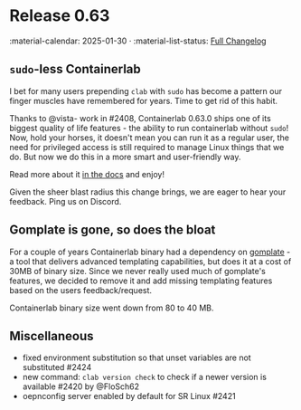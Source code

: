 # Release 0.63

:material-calendar: 2025-01-30 · :material-list-status: [Full Changelog](https://github.com/srl-labs/containerlab/releases)

## `sudo`-less Containerlab

I bet for many users prepending `clab` with `sudo` has become a pattern our finger muscles have remembered for years. Time to get rid of this habit.

Thanks to @vista- work in #2408, Containerlab 0.63.0 ships one of its biggest quality of life features - the ability to run containerlab without `sudo`! Now, hold your horses, it doesn't mean you can run it as a regular user, the need for privileged access is still required to manage Linux things that we do. But now we do this in a more smart and user-friendly way.

Read more about it [in the docs](../install.md#sudo-less-operation) and enjoy!

Given the sheer blast radius this change brings, we are eager to hear your feedback. Ping us on Discord.

## Gomplate is gone, so does the bloat

For a couple of years Containerlab binary had a dependency on [gomplate](https://github.com/hairyhenderson/gomplate) - a tool that delivers advanced templating capabilities, but does it at a cost of 30MB of binary size. Since we never really used much of gomplate's features, we decided to remove it and add missing templating features based on the users feedback/request.

Containerlab binary size went down from 80 to 40 MB.

## Miscellaneous

* fixed environment substitution so that unset variables are not substituted #2424
* new command: `clab version check` to check if a newer version is available #2420 by @FloSch62
* oepnconfig server enabled by default for SR Linux #2421
